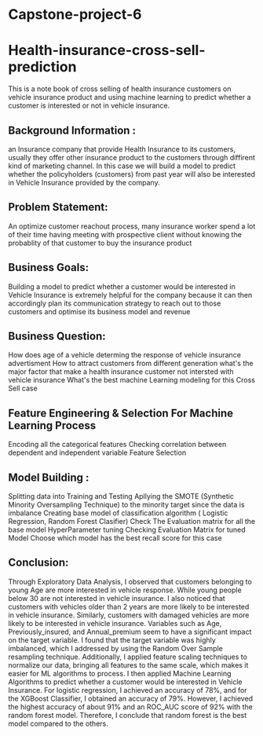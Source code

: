 # Capstone-project-6
# Health-insurance-cross-sell-prediction

This is a note book of  cross selling of health insurance customers on vehicle insurance product and using machine learning to predict whether a customer is interested or not in vehicle insurance.

## Background Information :
an Insurance company that provide Health Insurance to its customers, usually they offer other insurance product to the customers through diffirent kind of marketing channel. In this case we will build a model to predict whether the policyholders (customers) from past year will also be interested in Vehicle Insurance provided by the company.
## Problem Statement:
An optimize customer reachout process, many insurance worker spend a lot of their time having meeting with prospective client without knowing the probablity of that customer to buy the insurance product
## Business Goals:
Building a model to predict whether a customer would be interested in Vehicle Insurance is extremely helpful for the company because it can then accordingly plan its communication strategy to reach out to those customers and optimise its business model and revenue
## Business Question:
How does age of a vehicle determing the response of vehicle insurance advertisment
How to attract customers from different generation
what's the major factor that make a health insurance customer not intersted with vehicle insurance
What's the best machine Learning modeling for this Cross Sell case


## Feature Engineering & Selection For Machine Learning Process

Encoding all the categorical features
Checking correlation between dependent and independent variable
Feature Selection
## Model Building :

Splitting data into Training and Testing
Apllying the SMOTE (Synthetic Minority Oversampling Technique) to the minority target since the data is imbalance
Creating base model of classification algorithm ( Logistic Regression, Random Forest Clasifier)
Check The Evaluation matrix for all the base model
HyperParameter tuning
Checking Evaluation Matrix for tuned Model
Choose which model has the best recall score for this case

## Conclusion:
Through Exploratory Data Analysis, I observed that customers belonging to young Age are more interested in vehicle response. While young people below 30 are not interested in vehicle insurance. I also noticed that customers with vehicles older than 2 years are more likely to be interested in vehicle insurance. Similarly, customers with damaged vehicles are more likely to be interested in vehicle insurance.
Variables such as Age, Previously_insured, and Annual_premium seem to have a significant impact on the target variable.
I found that the target variable was highly imbalanced, which I addressed by using the Random Over Sample resampling technique. Additionally, I applied feature scaling techniques to normalize our data, bringing all features to the same scale, which makes it easier for ML algorithms to process.
I then applied Machine Learning Algorithms to predict whether a customer would be interested in Vehicle Insurance. For logistic regression, I achieved an accuracy of 78%, and for the XGBoost Classifier, I obtained an accuracy of 79%. However, I achieved the highest accuracy of about 91% and an ROC_AUC score of 92% with the random forest model. Therefore, I conclude that random forest is the best model compared to the others.

